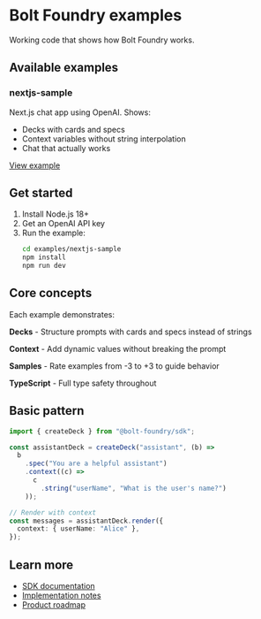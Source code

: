 # Bolt Foundry examples

Working code that shows how Bolt Foundry works.

## Available examples

### nextjs-sample

Next.js chat app using OpenAI. Shows:

- Decks with cards and specs
- Context variables without string interpolation
- Chat that actually works

[View example](./nextjs-sample/)

## Get started

1. Install Node.js 18+
2. Get an OpenAI API key
3. Run the example:
   ```bash
   cd examples/nextjs-sample
   npm install
   npm run dev
   ```

## Core concepts

Each example demonstrates:

**Decks** - Structure prompts with cards and specs instead of strings

**Context** - Add dynamic values without breaking the prompt

**Samples** - Rate examples from -3 to +3 to guide behavior

**TypeScript** - Full type safety throughout

## Basic pattern

```typescript
import { createDeck } from "@bolt-foundry/sdk";

const assistantDeck = createDeck("assistant", (b) =>
  b
    .spec("You are a helpful assistant")
    .context((c) =>
      c
        .string("userName", "What is the user's name?")
    ));

// Render with context
const messages = assistantDeck.render({
  context: { userName: "Alice" },
});
```

## Learn more

- [SDK documentation](../packages/bolt-foundry/docs/)
- [Implementation notes](./docs/)
- [Product roadmap](../docs/product-plan.md)
